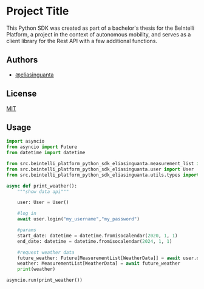 
# Project Title

This Python SDK was created as part of a bachelor's thesis for the BeIntelli Platform, a project in the context of autonomous mobility, and serves as a client library for the Rest API with a few additional functions.



## Authors

- [@eliasinguanta](https://gitlab.com/eliasinguanta)



## License

[MIT](https://opensource.org/license/mit)




## Usage

```python
import asyncio
from asyncio import Future
from datetime import datetime

from src.beintelli_platform_python_sdk_eliasinguanta.measurement_list import MeasurementList
from src.beintelli_platform_python_sdk_eliasinguanta.user import User
from src.beintelli_platform_python_sdk_eliasinguanta.utils.types import WeatherData

async def print_weather():
    """show data api"""

    user: User = User()

    #log in
    await user.login("my_username","my_password")

    #params
    start_date: datetime = datetime.fromisocalendar(2020, 1, 1)
    end_date: datetime = datetime.fromisocalendar(2024, 1, 1)

    #request weather data
    future_weather: Future[MeasurementList[WeatherData]] = await user.data.get_weather_data(start_date, end_date)
    weather: MeasurementList[WeatherData] = await future_weather
    print(weather)

asyncio.run(print_weather())

```